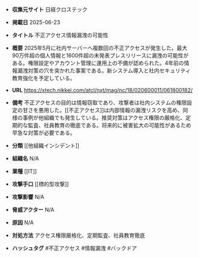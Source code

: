 - **収集元サイト**
日経クロステック

- **掲載日**
2025-06-23

- **タイトル**
不正アクセス情報漏洩の可能性

- **概要**
2025年5月に社内サーバーへ複数回の不正アクセスが発生した。最大90万件超の個人情報と1600件超の未発表プレスリリースに漏洩の可能性がある。権限設定やアカウント管理に運用上の不備が認められた。4年前の情報漏洩対策の穴を突かれた事案である。新システム導入と社内セキュリティ教育強化を予定している。

- **URL**
https://xtech.nikkei.com/atcl/nxt/mag/nc/18/020600011/061800182/

- **備考**
不正アクセスの目的は情報窃取であり、攻撃者は社内システムの権限設定の甘さを悪用した。[[不正アクセス]]は内部情報の漏洩リスクを高め、同様の事例が他組織でも発生している。推奨対策はアクセス権限の厳格化、定期的な監査、社員教育の徹底である。将来的に被害拡大の可能性があるため早急な対策が必要である。

- **分類**
[[他組織インシデント]]

- **組織名**
N/A

- **業種**
[[IT]]

- **攻撃手口**
[[標的型攻撃]]

- **攻撃影響**
N/A

- **脅威アクター**
N/A

- **原因**
N/A

- **対処方法**
アクセス権限厳格化、定期監査、社員教育徹底

- **ハッシュタグ**
#不正アクセス #情報漏洩 #バックドア
